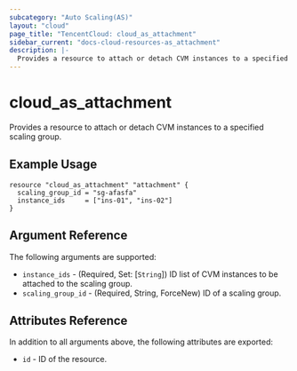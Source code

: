 ```yaml
---
subcategory: "Auto Scaling(AS)"
layout: "cloud"
page_title: "TencentCloud: cloud_as_attachment"
sidebar_current: "docs-cloud-resources-as_attachment"
description: |-
  Provides a resource to attach or detach CVM instances to a specified scaling group.
---
```


# cloud_as_attachment

Provides a resource to attach or detach CVM instances to a specified scaling group.

## Example Usage

```hcl
resource "cloud_as_attachment" "attachment" {
  scaling_group_id = "sg-afasfa"
  instance_ids     = ["ins-01", "ins-02"]
}
```

## Argument Reference

The following arguments are supported:

* `instance_ids` - (Required, Set: [`String`]) ID list of CVM instances to be attached to the scaling group.
* `scaling_group_id` - (Required, String, ForceNew) ID of a scaling group.

## Attributes Reference

In addition to all arguments above, the following attributes are exported:

* `id` - ID of the resource.



